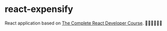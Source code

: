 # react-expensify

React application based on [The Complete React Developer Course](https://www.udemy.com/course/react-2nd-edition/). 🎉🎉🎉🎉🎉🎉
